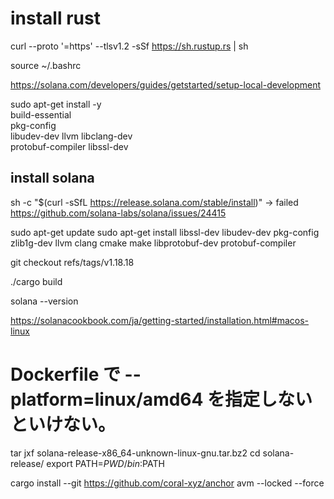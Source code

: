 
# install rust

curl --proto '=https' --tlsv1.2 -sSf https://sh.rustup.rs | sh

source ~/.bashrc

https://solana.com/developers/guides/getstarted/setup-local-development

sudo apt-get install -y \
    build-essential \
    pkg-config \
    libudev-dev llvm libclang-dev \
    protobuf-compiler libssl-dev

## install solana

sh -c "$(curl -sSfL https://release.solana.com/stable/install)"
-> failed
https://github.com/solana-labs/solana/issues/24415


sudo apt-get update
sudo apt-get install libssl-dev libudev-dev pkg-config zlib1g-dev llvm clang cmake make libprotobuf-dev protobuf-compiler

git checkout refs/tags/v1.18.18

./cargo build

solana --version


https://solanacookbook.com/ja/getting-started/installation.html#macos-linux


# Dockerfile で --platform=linux/amd64 を指定しないといけない。


tar jxf solana-release-x86_64-unknown-linux-gnu.tar.bz2
cd solana-release/
export PATH=$PWD/bin:$PATH



cargo install --git https://github.com/coral-xyz/anchor avm --locked --force